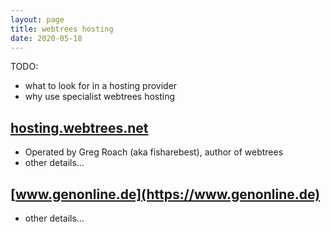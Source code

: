 ```yaml
---
layout: page
title: webtrees hosting
date: 2020-05-18
---
```


TODO:

* what to look for in a hosting provider
* why use specialist webtrees hosting

## [hosting.webtrees.net](https://hosting.webtrees.net)

* Operated by Greg Roach (aka fisharebest), author of webtrees
* other details…

## [www.genonline.de](https://www.genonline.de)

* other details…
